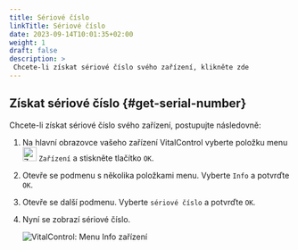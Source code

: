 ```yaml
---
title: Sériové číslo
linkTitle: Sériové číslo
date: 2023-09-14T10:01:35+02:00
weight: 1
draft: false
description: >
 Chcete-li získat sériové číslo svého zařízení, klikněte zde
---
```

## Získat sériové číslo {#get-serial-number}	

Chcete-li získat sériové číslo svého zařízení, postupujte následovně:

1. Na hlavní obrazovce vašeho zařízení VitalControl vyberte položku menu <img src="/icons/device.svg" width="25" align="bottom" alt="Zařízení" /> `Zařízení` a stiskněte tlačítko `OK`.

2. Otevře se podmenu s několika položkami menu. Vyberte `Info` a potvrďte `OK`.

3. Otevře se další podmenu. Vyberte `sériové číslo` a potvrďte `OK`.

4. Nyní se zobrazí sériové číslo.

   ![VitalControl: Menu Info zařízení](../images/serialnumber.png "Získat sériové číslo")

